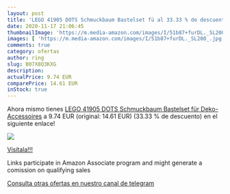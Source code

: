 ```yaml
---
layout: post
title: 'LEGO 41905 DOTS Schmuckbaum Bastelset fü al 33.33 % de descuento'
date: 2020-11-17 21:06:45
thumbnailImage: 'https://m.media-amazon.com/images/I/51b87+furDL._SL200_.jpg'
images: [ 'https://m.media-amazon.com/images/I/51b87+furDL._SL200_.jpg' ]
comments: true
category: ofertas
author: ring
slug: B07X8Q3KXG
description:
actualPrice: 9.74 EUR
comparePrice: 14.61 EUR
inStock: true
---
```


Ahora mismo tienes [LEGO 41905 DOTS Schmuckbaum Bastelset für Deko-Accessoires](https://www.amazon.de/dp/B07X8Q3KXG/?tag=redken02-21) a 9.74 EUR (original: 14.61 EUR) (33.33 %  de descuento) en el siguiente enlace!

[![](https://m.media-amazon.com/images/I/51b87+furDL._SL200_.jpg)](https://www.amazon.de/dp/B07X8Q3KXG/?tag=redken02-21)

[Visítala!!!](https://www.amazon.de/dp/B07X8Q3KXG/?tag=redken02-21)

Links participate in Amazon Associate program and might generate a comission on qualifying sales

[Consulta otras ofertas en nuestro canal de telegram](https://t.me/s/ofertas25)
